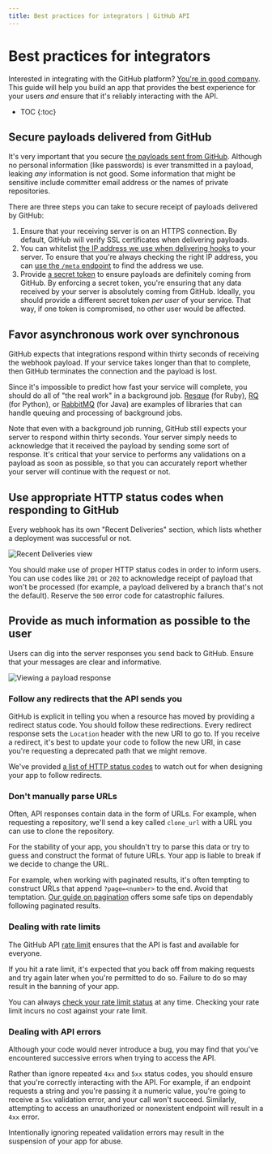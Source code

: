 ```yaml
---
title: Best practices for integrators | GitHub API
---
```


# Best practices for integrators

Interested in integrating with the GitHub platform? [You're in good company](https://github.com/integrations). This guide will help you build an app that provides the best experience for your users *and* ensure that it's reliably interacting with the API.

* TOC
{:toc}

## Secure payloads delivered from GitHub

It's very important that you secure [the payloads sent from GitHub](/v3/activity/events/types/). Although no personal information (like passwords) is ever transmitted in a payload, leaking *any* information is not good. Some information that might be sensitive include committer email address or the names of private repositories.

There are three steps you can take to secure receipt of payloads delivered by GitHub:

1. Ensure that your receiving server is on an HTTPS connection. By default, GitHub will verify SSL certificates when delivering payloads.
2. You can whitelist [the IP address we use when delivering hooks](https://help.github.com/articles/what-ip-addresses-does-github-use-that-i-should-whitelist)  to your server. To ensure that you're always checking the right IP address, you can [use the `/meta` endpoint](/v3/meta/#meta) to find the address we use.
3. Provide [a secret token](/webhooks/securing/) to ensure payloads are definitely coming from GitHub. By enforcing a secret token, you're ensuring that any data received by your server is absolutely coming from GitHub. Ideally, you should provide a different secret token *per user* of your service. That way, if one token is compromised, no other user would be affected.

## Favor asynchronous work over synchronous

GitHub expects that integrations respond within thirty seconds of receiving the webhook payload. If your service takes longer than that to complete, then GitHub terminates the connection and the payload is lost.

Since it's impossible to predict how fast your service will complete, you should do all of "the real work" in a background job. [Resque](http://resquework.org/) (for Ruby), [RQ](http://python-rq.org/) (for Python), or [RabbitMQ](http://www.rabbitmq.com/) (for Java) are examples of libraries that can handle queuing and processing of background jobs.

Note that even with a background job running, GitHub still expects your server to respond within thirty seconds. Your server simply needs to acknowledge that it received the payload by sending some sort of response. It's critical that your service to performs any validations on a payload as soon as possible, so that you can accurately report whether your server will continue with the request or not.

## Use appropriate HTTP status codes when responding to GitHub

Every webhook has its own "Recent Deliveries" section, which lists whether a deployment was successful or not.

![Recent Deliveries view](/images/webhooks_recent_deliveries.png)

You should make use of proper HTTP status codes in order to inform users. You can use codes like `201` or `202` to acknowledge receipt of payload that won't be processed (for example, a payload delivered by a branch that's not the default). Reserve the `500` error code for catastrophic failures.

## Provide as much information as possible to the user

Users can dig into the server responses you send back to GitHub. Ensure that your messages are clear and informative.

![Viewing a payload response](/images/payload_response_tab.png)

### Follow any redirects that the API sends you

GitHub is explicit in telling you when a resource has moved by providing a redirect status code. You should follow these redirections. Every redirect response sets the `Location` header with the new URI to go to. If you receive a redirect, it's best to update your code to follow the new URI, in case you're requesting a deprecated path that we might remove.

We've provided [a list of HTTP status codes](/v3/#http-redirects) to watch out for when designing your app to follow redirects.

### Don't manually parse URLs

Often, API responses contain data in the form of URLs. For example, when requesting a repository, we'll send a key called `clone_url` with a URL you can use to clone the repository.

For the stability of your app, you shouldn't try to parse this data or try to guess and construct the format of future URLs. Your app is liable to break if we decide to change the URL.

For example, when working with paginated results, it's often tempting to construct URLs that append `?page=<number>` to the end. Avoid that temptation. [Our guide on pagination](/guides/traversing-with-pagination) offers some safe tips on dependably following paginated results.

### Dealing with rate limits

The GitHub API [rate limit](/v3/#rate-limiting) ensures that the API is fast and available for everyone.

If you hit a rate limit, it's expected that you back off from making requests and try again later when you're permitted to do so. Failure to do so may result in the banning of your app.

You can always [check your rate limit status](/v3/rate_limit/) at any time. Checking your rate limit incurs no cost against your rate limit.

### Dealing with API errors

Although your code would never introduce a bug, you may find that you've encountered successive errors when trying to access the API.

Rather than ignore repeated `4xx` and `5xx` status codes, you should ensure that you're correctly interacting with the API. For example, if an endpoint requests a string and you're passing it a numeric value, you're going to receive a `5xx` validation error, and your call won't succeed. Similarly, attempting to access an unauthorized or nonexistent endpoint will result in a `4xx` error.

Intentionally ignoring repeated validation errors may result in the suspension of your app for abuse.
